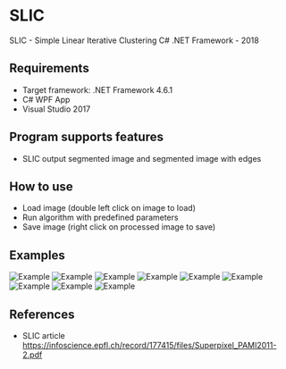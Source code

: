 # SLIC

SLIC - Simple Linear Iterative Clustering C# .NET Framework - 2018

Requirements
-----
  - Target framework: .NET Framework 4.6.1
  - C# WPF App
  - Visual Studio 2017

Program supports features
-----
  - SLIC output segmented image and segmented image with edges
   
How to use
-----
  - Load image (double left click on image to load)
  - Run algorithm with predefined parameters
  - Save image (right click on processed image to save)
  
Examples
-----
<img src="https://github.com/kruherson1337/SLIC/blob/master/examples/example.jpg?raw=true" alt="Example"/>
<img src="https://github.com/kruherson1337/SLIC/blob/master/examples/example2.jpg?raw=true" alt="Example"/>
<img src="https://github.com/kruherson1337/SLIC/blob/master/examples/example3.jpg?raw=true" alt="Example"/>
<img src="https://github.com/kruherson1337/SLIC/blob/master/examples/example4.jpg?raw=true" alt="Example"/>
<img src="https://github.com/kruherson1337/SLIC/blob/master/examples/example5.jpg?raw=true" alt="Example"/>
<img src="https://github.com/kruherson1337/SLIC/blob/master/examples/example6.jpg?raw=true" alt="Example"/>
<img src="https://github.com/kruherson1337/SLIC/blob/master/examples/example7.jpg?raw=true" alt="Example"/>
<img src="https://github.com/kruherson1337/SLIC/blob/master/examples/example8.jpg?raw=true" alt="Example"/>
<img src="https://github.com/kruherson1337/SLIC/blob/master/examples/example9.jpg?raw=true" alt="Example"/>

References
-----
  - SLIC article https://infoscience.epfl.ch/record/177415/files/Superpixel_PAMI2011-2.pdf
